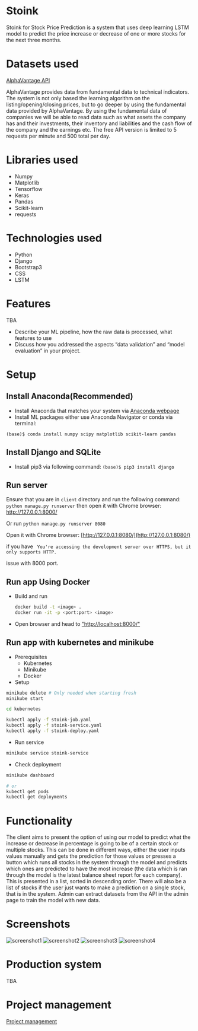 # Stoink

Stoink for Stock Price Prediction is a system that uses deep learning LSTM model to predict the price increase or decrease of one or more stocks for the next three months.

# Datasets used 
[AlphaVantage API](https://www.alphavantage.co/)

AlphaVantage provides data from fundamental data to technical indicators. The system is not only based the learning algorithm on the listing/opening/closing prices, but to go deeper by using the fundamental data provided by AlphaVantage. 
By using the fundamental data of companies we will be able to read data such as what assets the company has and their investments, their inventory and liabilities and the cash flow of the company and the earnings etc. 
The free API version is limited to 5 requests per minute and 500 total per day. 

# Libraries used 

- Numpy
- Matplotlib
- Tensorflow
- Keras
- Pandas
- Scikit-learn
- requests

# Technologies used 

- Python
- Django
- Bootstrap3
- CSS
- LSTM

# Features 
TBA 
- Describe your ML pipeline, how the raw data is processed, what features to use
- Discuss how you addressed the aspects “data validation” and “model evaluation”
in your project.

# Setup
## Install Anaconda(Recommended)
- Install Anaconda that matches your system via [Anaconda webpage](https://www.anaconda.com/products/individual)
- Install ML packages either use Anaconda Navigator or conda via terminal: 

`(base)$ conda install numpy scipy matplotlib scikit-learn pandas `

## Install Django and SQLite
- Install pip3 via following command:
`(base)$ pip3 install django `

## Run server

Ensure that you are in `client` directory and run the following command: 
`python manage.py runserver` then open it with Chrome browser: http://127.0.0.1:8000/ 

Or run `python manage.py runserver 8080`  

Open it with Chrome browser: [http://127.0.0.1:8080/](http://127.0.0.1:8080/)  

if you have ` You're accessing the development server over HTTPS, but it only supports HTTP.`

issue with 8000 port.  

## Run app Using Docker

- Build and run

    ```Bash
    docker build -t <image> .
    docker run -it -p <port:port> <image>
    ```

- Open browser and head to ["http://localhost:8000/"](http://localhost:8000/)

## Run app with kubernetes and minikube

- Prerequisites
  - Kubernetes
  - Minikube
  - Docker
- Setup

```Bash
minikube delete # Only needed when starting fresh
minikube start

cd kubernetes

kubectl apply -f stoink-job.yaml
kubectl apply -f stoink-service.yaml
kubectl apply -f stoink-deploy.yaml
```

- Run service

```Bash
minikube service stoink-service
```

- Check deployment

```Bash
minikube dashboard

# or
kubectl get pods
kubectl get deployments
```

# Functionality

The client aims to present the option of using our model to predict what the increase or decrease in percentage is going to be of a certain stock or multiple stocks. This can be done in different ways, either the user inputs values manually and gets the prediction for those values or presses a button which runs all stocks in the system through the model and predicts which ones are predicted to have the most increase (the data which is ran through the model is the latest balance sheet report for each company). This is presented in a list, sorted in descending order. There will also be a list of stocks if the user just wants to make a prediction on a single stock, that is in the system. Admin can extract datasets from the API in the admin page to train the model with new data.  

# Screenshots

![screenshot1](screenshot/screenshot1.png)
![screenshot2](screenshot/screenshot2.png)
![screenshot3](screenshot/screenshot3.png)
![screenshot4](screenshot/screenshot4.png)

# Production system
TBA

# Project management 
[Project management](ProjectManagement.md)

